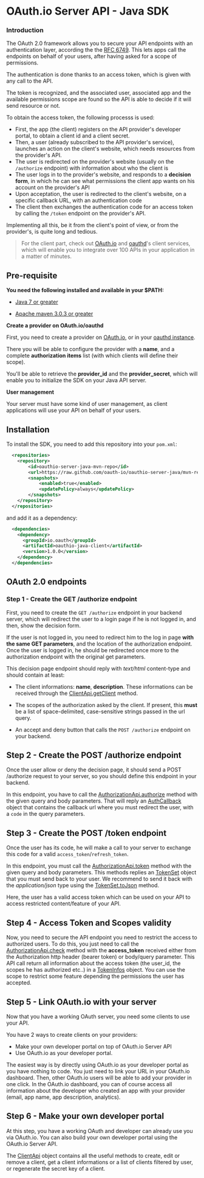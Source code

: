 OAuth.io Server API - Java SDK
===================

### Introduction

The OAuth 2.0 framework allows you to secure your API endpoints with an authentication layer, according the the [RFC 6749](https://tools.ietf.org/html/rfc6749). This lets apps call the endpoints on behalf of your users, after having asked for a scope of permissions.

The authentication is done thanks to an access token, which is given with any call to the API.

The token is recognized, and the associated user, associated app and the available permissions scope are found so the API is able to decide if it will send resource or not.

To obtain the access token, the following processs is used:

- First, the app (the client) registers on the API provider's developer portal, to obtain a client id and a client secret.
- Then, a user (already subscribed to the API provider's service), launches an action on the client's website, which needs resources from the provider's API.
- The user is redirected on the provider's website (usually on the `/authorize` endpoint) with information about who the client is
- The user logs in to the provider's website, and responds to a **decision form**, in which he can see what permissions the client app wants on his account on the provider's API
- Upon acceptation, the user is redirected to the client's website, on a specific callback URL, with an authentication code
- The client then exchanges the authentication code for an access token by calling the `/token` endpoint on the provider's API.

Implementing all this, be it from the client's point of view, or from the provider's, is quite long and tedious.

> For the client part, check out [OAuth.io](https://oauth.io) and [oauthd](https://github.com/oauth-io/oauthd)'s client services, which will enable you to integrate over 100 APIs in your application in a matter of minutes.


Pre-requisite
-------------

**You need the following installed and available in your $PATH:**

* [Java 7 or greater](http://java.oracle.com)

* [Apache maven 3.0.3 or greater](http://maven.apache.org/)

**Create a provider on OAuth.io/oauthd**

First, you need to create a provider on [OAuth.io](https://oauth.io), or in your [oauthd instance](https://github.com/oauth-io/oauthd).

There you will be able to configure the provider with a **name**, and a complete **authorization items** list (with which clients will define their scope).

You'll be able to retrieve the **provider_id** and the **provider_secret**, which will enable you to initialize the SDK on your Java API server.

**User management**

Your server must have some kind of user management, as client applications will use your API on behalf of your users.

Installation
------------

To install the SDK, you need to add this repository into your `pom.xml`:

```xml
  <repositories>
    <repository>
        <id>oauthio-server-java-mvn-repo</id>
        <url>https://raw.github.com/oauth-io/oauthio-server-java/mvn-repo/</url>
        <snapshots>
            <enabled>true</enabled>
            <updatePolicy>always</updatePolicy>
        </snapshots>
    </repository>
  </repositories>
```

and add it as a dependency:

```xml
  <dependencies>
    <dependency>
      <groupId>io.oauth</groupId>
      <artifactId>oauthio-java-client</artifactId>
      <version>1.0.0</version>
    </dependency>
  </dependencies>
```

OAuth 2.0 endpoints
-------------------------

### Step 1 - Create the GET /authorize endpoint

First, you need to create the `GET /authorize` endpoint in your backend server, which will redirect the user to a login page if he is not logged in, and then, show the decision form. 

If the user is not logged in, you need to redirect him to the log in page **with the same GET parameters**, and the location of the authorization endpoint. Once the user is logged in, he should be redirected once more to the authorization endpoint with the original get parameters.

This decision page endpoint should reply with *text/html* content-type and should contain at least:

- The client informations: **name**, **description**. These informations can be received through the [ClientApi.getClient](http://oauth-io.github.io/oauthio-server-java/io/oauth/server/api/ClientApi.html#getClient-java.lang.String-) method.

- The scopes of the authorization asked by the client. If present, this **must** be a list of space-delimited, case-sensitive strings passed in the url query.

- An accept and deny button that calls the `POST /authorize` endpoint on your backend.

## Step 2 - Create the POST /authorize endpoint

Once the user allow or deny the decision page, it should send a POST /authorize request to your server, so you should define this endpoint in your backend.

In this endpoint, you have to call the [AuthorizationApi.authorize](http://oauth-io.github.io/oauthio-server-java/io/oauth/server/api/AuthorizationApi.html#authorize-java.lang.String-java.lang.String-java.lang.String-java.lang.String-java.lang.String-java.lang.String-java.lang.String-) method with the given query and body parameters. That will reply an [AuthCallback](http://oauth-io.github.io/oauthio-server-java/io/oauth/server/model/AuthCallback.html) object that contains the callback url where you must redirect the user, with a `code` in the query parameters.

## Step 3 - Create the POST /token endpoint

Once the user has its code, he will make a call to your server to exchange this code for a valid `access_token`/`refresh_token`.

In this endpoint, you must call the [AuthorizationApi.token](http://oauth-io.github.io/oauthio-server-java/io/oauth/server/api/AuthorizationApi.html#token-java.lang.String-java.lang.String-java.lang.String-java.lang.String-java.lang.String-java.lang.String-) method with the given query and body parameters. This methods replies an [TokenSet](http://oauth-io.github.io/oauthio-server-java/io/oauth/server/model/TokenSet.html) object that you must send back to your user. We recommend to send it back with the *application/json* type using the [TokenSet.toJson](http://oauth-io.github.io/oauthio-server-java/io/oauth/server/model/TokenSet.html#toJson--) method.

Here, the user has a valid access token which can be used on your API to access restricted content/feature of your API.

## Step 4 - Access Token and Scopes validity

Now, you need to secure the API endpoint you need to restrict the access to authorized users. To do this, you just need to call the [AuthorizationApi.check](http://oauth-io.github.io/oauthio-server-java/io/oauth/server/api/AuthorizationApi.html#check-java.lang.String-) method with the  **access_token** received either from the Authorization http header (bearer token) or body/query parameter. This API call return all information about the access token (the user_id, the scopes he has authorized etc..) in a [TokenInfos](http://oauth-io.github.io/oauthio-server-java/io/oauth/server/model/TokenInfos.html) object. You can use the scope to restrict some feature depending the permissions the user has accepted.

## Step 5 - Link OAuth.io with your server

Now that you have a working OAuth server, you need some clients to use your API.

You have 2 ways to create clients on your providers:

- Make your own developer portal on top of OAuth.io Server API
- Use OAuth.io as your developer portal. 

The easiest way is by directly using OAuth.io as your developer portal as you have nothing to code. You just need to link your URL in your OAuth.io dashboard. Then, other OAuth.io users will be able to add your provider in one click. In the OAuth.io dashboard, you can of course access all information about the developer who created an app with your provider (email, app name, app description, analytics).

## Step 6 - Make your own developer portal

At this step, you have a working OAuth and developer can already use you via OAuth.io. You can also build your own developer portal using the OAuth.io Server API.

The [ClientApi](http://oauth-io.github.io/oauthio-server-java/io/oauth/server/api/ClientApi.html) object contains all the useful methods to create, edit or remove a client, get a client informations or a list of clients filtered by user, or regenerate the secret key of a client.
